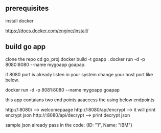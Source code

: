 prerequisites
------------
install docker

https://docs.docker.com/engine/install/

build go app
-----------
clone the repo
cd go_proj
docker build -t goapp .
docker run -d -p 8080:8080 --name mygoapp goapap.

if 8080 port is already listen in your system change your host port like below.

docker run -d -p 8081:8080 --name mygoapp goapap 

this app contaians two end points aaaccess the using below endpoints

http://<hostport>:8080/ --> welcomepaage
http://<hostport>:8080/api/encrypt --> it will print encrypt json
http://<hostport>:8080/api/decrypt --> print decrypt json

sample json already pass in the code:
{ID: "1", Name: "IBM"} 



